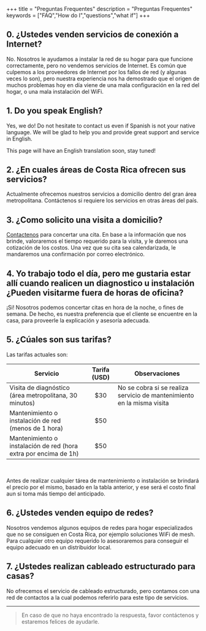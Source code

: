 +++
title = "Preguntas Frequentes"
description = "Preguntas Frequentes"
keywords = ["FAQ","How do I","questions","what if"]
+++

## 0. ¿Ustedes venden servicios de conexión a Internet?

No. Nosotros le ayudamos a instalar la red de su hogar para que funcione correctamente, pero no vendemos servicios de Internet. Es común que culpemos a los proveedores de Internet por los fallos de red (y algunas veces lo son), pero nuestra experiencia nos ha demostrado que el origen de muchos problemas hoy en día viene de una mala configuración en la red del hogar, o una mala instalación del WiFi.

## 1. Do you speak English?

Yes, we do! Do not hesitate to contact us even if Spanish is not your native language. We will be glad to help you and provide
great support and service in English.

This page will have an English translation soon, stay tuned!

## 2. ¿En cuales áreas de Costa Rica ofrecen sus servicios?

Actualmente ofrecemos nuestros servicios a domicilio dentro del gran área metropolitana. Contáctenos si requiere los servicios en otras áreas del país.

## 3. ¿Como solicito una visita a domicilio?

[Contactenos](/contact/) para concertar una cita. En base a la información que nos brinde, valoraremos el tiempo requerido para
la visita, y le daremos una cotización de los costos. Una vez que su cita sea calendarizada, le mandaremos una confirmación por correo electrónico.

## 4. Yo trabajo todo el día, pero me gustaria estar allí cuando realicen un diagnostico u instalación ¿Pueden visitarme fuera de horas de oficina?

¡Si! Nosotros podemos concertar citas en hora de la noche, o fines de semana. De hecho, es nuestra preferencia que el cliente se
encuentre en la casa, para proveerle la explicación y asesoría adecuada.

## 5. ¿Cúales son sus tarifas?

Las tarifas actuales son:

| Servicio                                                | Tarifa (USD) | Observaciones       |
| ------------------------------------------------------- |:------------:| ------------------- |
| Visita de diagnóstico (área metropolitana, 30 minutos)  |          $30 | No se cobra si se realiza servicio de mantenimiento en la misma visita  |
| Mantenimiento o instalación de red (menos de 1 hora)    |          $50 |  |
| Mantenimiento o instalación de red (hora extra por encima de 1h)  |         $50 |  |

<br>

Antes de realizar cualquier tárea de mantenimiento o instalación se brindará el
precio por el mismo, basado en la tabla anterior, y ese será el costo final aun si toma más tiempo del anticipado.

## 6. ¿Ustedes venden equipo de redes?

Nosotros vendemos algunos equipos de redes para hogar especializados que no se consiguen en Costa Rica, por
ejemplo soluciones WiFi de mesh. Para cualquier otro equipo requerido lo asesoraremos para conseguir
el equipo adecuado en un distribuidor local.

## 7. ¿Ustedes realizan cableado estructurado para casas?

No ofrecemos el servicio de cableado estructurado, pero contamos con una red de contactos a la
cual podemos referirlo para este tipo de servicios.

---

> En caso de que no haya encontrado la respuesta, favor contáctenos y estaremos felices de ayudarle.
